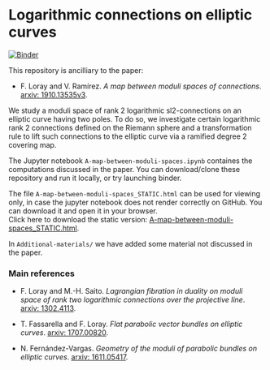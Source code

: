 <meta http-equiv="Content-Type" content="text/html; charset=utf-8"/>

# Logarithmic connections on elliptic curves

[![Binder](https://mybinder.org/badge_logo.svg)](https://mybinder.org/v2/gh/valentermz/Connections-on-elliptic-curves/master)

This repository is ancilliary to the paper:  

* F. Loray and V. Ramírez. *A map between moduli spaces of connections*. [arxiv: 1910.13535v3](https://arxiv.org/abs/1910.13535).

We study a moduli space of rank 2 logarithmic sl2-connections on an elliptic curve having two poles. To do so, we investigate certain logarithmic rank 2 connections defined on the Riemann sphere and a transformation rule to lift such connections to the elliptic curve via a ramified degree 2 covering map.

The Jupyter notebook `A-map-between-moduli-spaces.ipynb` containes the computations discussed in the paper. You can download/clone these repository and run it locally, or try launching binder.

The file ``A-map-between-moduli-spaces_STATIC.html`` can be used for viewing only, in case the jupyter notebook does not render correctly on GitHub. You can download it and open it in your browser.  
Click here to download the static version: <a href="https://raw.githubusercontent.com/valentermz/Connections-on-elliptic-curves/master/A-map-between-moduli-spaces_STATIC.html" targe="_blank" download="STATIC.html">A-map-between-moduli-spaces_STATIC.html</a>.

In `Additional-materials/` we have added some material not discussed in the paper.


### Main references

* F. Loray and M.-H. Saito. *Lagrangian fibration in duality on moduli space of rank two logarithmic connections over the projective line*. [arxiv: 1302.4113](https://arxiv.org/abs/1302.4113).

* T. Fassarella and F. Loray. *Flat parabolic vector bundles on elliptic curves*. [arxiv: 1707.00820](https://arxiv.org/abs/1707.00820).

* N. Fernández-Vargas. *Geometry of the moduli of parabolic bundles on elliptic curves*. [arxiv: 1611.05417](https://arxiv.org/abs/1611.05417).
